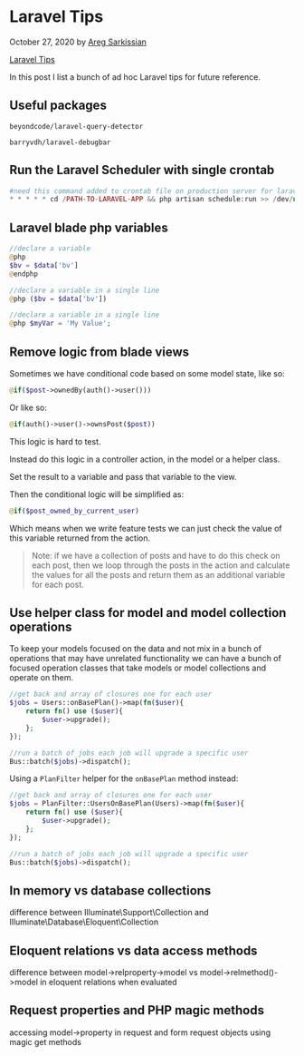 # Laravel Tips

October 27, 2020 by [Areg Sarkissian](https://aregsar.com/about)

[Laravel Tips](https://aregsar.com/blog/2020/laravel-tips)

In this post I list a bunch of ad hoc Laravel tips for future reference.

## Useful packages

`beyondcode/laravel-query-detector`

`barryvdh/laravel-debugbar`

## Run the Laravel Scheduler with single crontab

```php
#need this command added to crontab file on production server for laravel scheduler to run
* * * * * cd /PATH-TO-LARAVEL-APP && php artisan schedule:run >> /dev/null 2>&1
```

## Laravel blade php variables

```php
//declare a variable
@php
$bv = $data['bv']
@endphp

//declare a variable in a single line
@php ($bv = $data['bv'])

//declare a variable in a single line
@php $myVar = 'My Value';
```

## Remove logic from blade views

Sometimes we have conditional code based on some model state, like so:

```php
@if($post->ownedBy(auth()->user()))
```

Or like so:

```php
@if(auth()->user()->ownsPost($post))
```

This logic is hard to test.

Instead do this logic in a controller action, in the model or a helper class.

Set the result to a variable and pass that variable to the view.

Then the conditional logic will be simplified as:

```php
@if($post_owned_by_current_user)
```

Which means when we write feature tests we can just check the value of this variable returned from the action.

> Note: if we have a collection of posts and have to do this check on each post, then we loop through the posts in the action and calculate the values for all the posts and return them as an additional variable for each post.

## Use helper class for model and model collection operations

To keep your models focused on the data and not mix in a bunch of operations that may have unrelated functionality we can have a bunch of focused operation classes that take models or model collections and operate on them.

```php
//get back and array of closures one for each user
$jobs = Users::onBasePlan()->map(fn($user){
    return fn() use ($user){
        $user->upgrade();
    };
});

//run a batch of jobs each job will upgrade a specific user
Bus::batch($jobs)->dispatch();
```

Using a `PlanFilter` helper for the `onBasePlan` method instead:

```php
//get back and array of closures one for each user
$jobs = PlanFilter::UsersOnBasePlan(Users)->map(fn($user){
    return fn() use ($user){
        $user->upgrade();
    };
});

//run a batch of jobs each job will upgrade a specific user
Bus::batch($jobs)->dispatch();
```

## In memory vs database collections

difference between Illuminate\Support\Collection and Illuminate\Database\Eloquent\Collection

## Eloquent relations vs data access methods

difference between model->relproperty->model vs model->relmethod()->model in eloquent relations when evaluated

## Request properties and PHP magic methods

accessing model->property in request and form request objects using magic get methods
